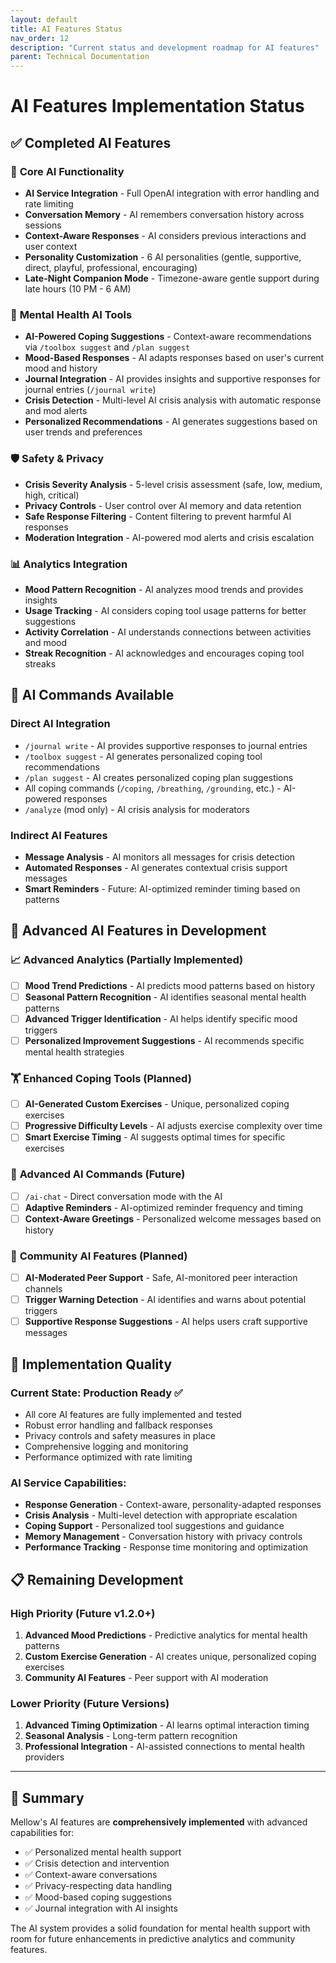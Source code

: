 ```yaml
---
layout: default
title: AI Features Status
nav_order: 12
description: "Current status and development roadmap for AI features"
parent: Technical Documentation
---
```


# AI Features Implementation Status

## ✅ **Completed AI Features**

### 🧠 **Core AI Functionality**

-   **AI Service Integration** - Full OpenAI integration with error handling and rate limiting
-   **Conversation Memory** - AI remembers conversation history across sessions
-   **Context-Aware Responses** - AI considers previous interactions and user context
-   **Personality Customization** - 6 AI personalities (gentle, supportive, direct, playful, professional, encouraging)
-   **Late-Night Companion Mode** - Timezone-aware gentle support during late hours (10 PM - 6 AM)

### 🧘 **Mental Health AI Tools**

-   **AI-Powered Coping Suggestions** - Context-aware recommendations via `/toolbox suggest` and `/plan suggest`
-   **Mood-Based Responses** - AI adapts responses based on user's current mood and history
-   **Journal Integration** - AI provides insights and supportive responses for journal entries (`/journal write`)
-   **Crisis Detection** - Multi-level AI crisis analysis with automatic response and mod alerts
-   **Personalized Recommendations** - AI generates suggestions based on user trends and preferences

### 🛡️ **Safety & Privacy**

-   **Crisis Severity Analysis** - 5-level crisis assessment (safe, low, medium, high, critical)
-   **Privacy Controls** - User control over AI memory and data retention
-   **Safe Response Filtering** - Content filtering to prevent harmful AI responses
-   **Moderation Integration** - AI-powered mod alerts and crisis escalation

### 📊 **Analytics Integration**

-   **Mood Pattern Recognition** - AI analyzes mood trends and provides insights
-   **Usage Tracking** - AI considers coping tool usage patterns for better suggestions
-   **Activity Correlation** - AI understands connections between activities and mood
-   **Streak Recognition** - AI acknowledges and encourages coping tool streaks

## 🧪 **AI Commands Available**

### Direct AI Integration

-   `/journal write` - AI provides supportive responses to journal entries
-   `/toolbox suggest` - AI generates personalized coping tool recommendations
-   `/plan suggest` - AI creates personalized coping plan suggestions
-   All coping commands (`/coping`, `/breathing`, `/grounding`, etc.) - AI-powered responses
-   `/analyze` (mod only) - AI crisis analysis for moderators

### Indirect AI Features

-   **Message Analysis** - AI monitors all messages for crisis detection
-   **Automated Responses** - AI generates contextual crisis support messages
-   **Smart Reminders** - Future: AI-optimized reminder timing based on patterns

## 🔬 **Advanced AI Features in Development**

### 📈 **Advanced Analytics** (Partially Implemented)

-   [ ] **Mood Trend Predictions** - AI predicts mood patterns based on history
-   [ ] **Seasonal Pattern Recognition** - AI identifies seasonal mental health patterns
-   [ ] **Advanced Trigger Identification** - AI helps identify specific mood triggers
-   [ ] **Personalized Improvement Suggestions** - AI recommends specific mental health strategies

### 🏋️ **Enhanced Coping Tools** (Planned)

-   [ ] **AI-Generated Custom Exercises** - Unique, personalized coping exercises
-   [ ] **Progressive Difficulty Levels** - AI adjusts exercise complexity over time
-   [ ] **Smart Exercise Timing** - AI suggests optimal times for specific exercises

### 🤖 **Advanced AI Commands** (Future)

-   [ ] `/ai-chat` - Direct conversation mode with the AI
-   [ ] **Adaptive Reminders** - AI-optimized reminder frequency and timing
-   [ ] **Context-Aware Greetings** - Personalized welcome messages based on history

### 👥 **Community AI Features** (Planned)

-   [ ] **AI-Moderated Peer Support** - Safe, AI-monitored peer interaction channels
-   [ ] **Trigger Warning Detection** - AI identifies and warns about potential triggers
-   [ ] **Supportive Response Suggestions** - AI helps users craft supportive messages

## 🎯 **Implementation Quality**

### Current State: **Production Ready** ✅

-   All core AI features are fully implemented and tested
-   Robust error handling and fallback responses
-   Privacy controls and safety measures in place
-   Comprehensive logging and monitoring
-   Performance optimized with rate limiting

### AI Service Capabilities:

-   **Response Generation** - Context-aware, personality-adapted responses
-   **Crisis Analysis** - Multi-level detection with appropriate escalation
-   **Coping Support** - Personalized tool suggestions and guidance
-   **Memory Management** - Conversation history with privacy controls
-   **Performance Tracking** - Response time monitoring and optimization

## 📋 **Remaining Development**

### High Priority (Future v1.2.0+)

1. **Advanced Mood Predictions** - Predictive analytics for mental health patterns
2. **Custom Exercise Generation** - AI creates unique, personalized coping exercises
3. **Community AI Features** - Peer support with AI moderation

### Lower Priority (Future Versions)

1. **Advanced Timing Optimization** - AI learns optimal interaction timing
2. **Seasonal Analysis** - Long-term pattern recognition
3. **Professional Integration** - AI-assisted connections to mental health providers

---

## 🎉 **Summary**

Mellow's AI features are **comprehensively implemented** with advanced capabilities for:

-   ✅ Personalized mental health support
-   ✅ Crisis detection and intervention
-   ✅ Context-aware conversations
-   ✅ Privacy-respecting data handling
-   ✅ Mood-based coping suggestions
-   ✅ Journal integration with AI insights

The AI system provides a solid foundation for mental health support with room for future enhancements in predictive analytics and community features.
